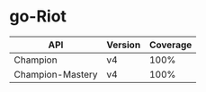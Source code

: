 # go-Riot


API | Version | Coverage
--- | ------- | --------
Champion | v4 | 100%
Champion-Mastery | v4 | 100%